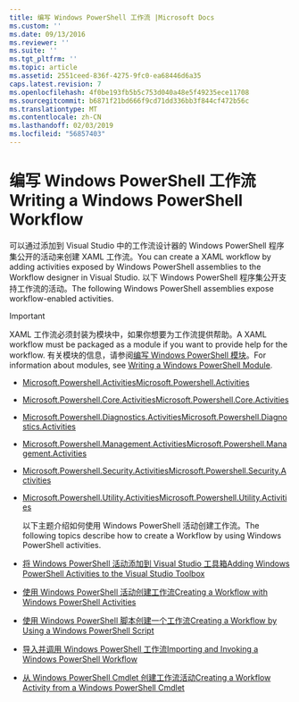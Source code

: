 ```yaml
---
title: 编写 Windows PowerShell 工作流 |Microsoft Docs
ms.custom: ''
ms.date: 09/13/2016
ms.reviewer: ''
ms.suite: ''
ms.tgt_pltfrm: ''
ms.topic: article
ms.assetid: 2551ceed-836f-4275-9fc0-ea68446d6a35
caps.latest.revision: 7
ms.openlocfilehash: 4f0be193fb5b5c753d040a48e5f49235ece11708
ms.sourcegitcommit: b6871f21bd666f9cd71dd336bb3f844cf472b56c
ms.translationtype: MT
ms.contentlocale: zh-CN
ms.lasthandoff: 02/03/2019
ms.locfileid: "56857403"
---
```

# <a name="writing-a-windows-powershell-workflow"></a><span data-ttu-id="fa82d-102">编写 Windows PowerShell 工作流</span><span class="sxs-lookup"><span data-stu-id="fa82d-102">Writing a Windows PowerShell Workflow</span></span>

<span data-ttu-id="fa82d-103">可以通过添加到 Visual Studio 中的工作流设计器的 Windows PowerShell 程序集公开的活动来创建 XAML 工作流。</span><span class="sxs-lookup"><span data-stu-id="fa82d-103">You can create a XAML workflow by adding activities exposed by Windows PowerShell assemblies to the Workflow designer in Visual Studio.</span></span> <span data-ttu-id="fa82d-104">以下 Windows PowerShell 程序集公开支持工作流的活动。</span><span class="sxs-lookup"><span data-stu-id="fa82d-104">The following Windows PowerShell assemblies expose workflow-enabled activities.</span></span>

> [!IMPORTANT]
> <span data-ttu-id="fa82d-105">XAML 工作流必须封装为模块中，如果你想要为工作流提供帮助。</span><span class="sxs-lookup"><span data-stu-id="fa82d-105">A XAML workflow must be packaged as a module if you want to provide help for the workflow.</span></span> <span data-ttu-id="fa82d-106">有关模块的信息，请参阅[编写 Windows PowerShell 模块](../module/writing-a-windows-powershell-module.md)。</span><span class="sxs-lookup"><span data-stu-id="fa82d-106">For information about modules, see [Writing a Windows PowerShell Module](../module/writing-a-windows-powershell-module.md).</span></span>

- [<span data-ttu-id="fa82d-107">Microsoft.Powershell.Activities</span><span class="sxs-lookup"><span data-stu-id="fa82d-107">Microsoft.Powershell.Activities</span></span>](/dotnet/api/Microsoft.PowerShell.Activities)

- [<span data-ttu-id="fa82d-108">Microsoft.Powershell.Core.Activities</span><span class="sxs-lookup"><span data-stu-id="fa82d-108">Microsoft.Powershell.Core.Activities</span></span>](/dotnet/api/Microsoft.PowerShell.Core.Activities)

- [<span data-ttu-id="fa82d-109">Microsoft.Powershell.Diagnostics.Activities</span><span class="sxs-lookup"><span data-stu-id="fa82d-109">Microsoft.Powershell.Diagnostics.Activities</span></span>](/dotnet/api/Microsoft.PowerShell.Diagnostics.Activities)

- [<span data-ttu-id="fa82d-110">Microsoft.Powershell.Management.Activities</span><span class="sxs-lookup"><span data-stu-id="fa82d-110">Microsoft.Powershell.Management.Activities</span></span>](/dotnet/api/Microsoft.PowerShell.Management.Activities)

- [<span data-ttu-id="fa82d-111">Microsoft.Powershell.Security.Activities</span><span class="sxs-lookup"><span data-stu-id="fa82d-111">Microsoft.Powershell.Security.Activities</span></span>](/dotnet/api/Microsoft.PowerShell.Security.Activities)

- [<span data-ttu-id="fa82d-112">Microsoft.Powershell.Utility.Activities</span><span class="sxs-lookup"><span data-stu-id="fa82d-112">Microsoft.Powershell.Utility.Activities</span></span>](/dotnet/api/Microsoft.PowerShell.Utility.Activities)

  <span data-ttu-id="fa82d-113">以下主题介绍如何使用 Windows PowerShell 活动创建工作流。</span><span class="sxs-lookup"><span data-stu-id="fa82d-113">The following topics describe how to create a Workflow by using Windows PowerShell activities.</span></span>

- [<span data-ttu-id="fa82d-114">将 Windows PowerShell 活动添加到 Visual Studio 工具箱</span><span class="sxs-lookup"><span data-stu-id="fa82d-114">Adding Windows PowerShell Activities to the Visual Studio Toolbox</span></span>](./adding-windows-powershell-activities-to-the-visual-studio-toolbox.md)

- [<span data-ttu-id="fa82d-115">使用 Windows PowerShell 活动创建工作流</span><span class="sxs-lookup"><span data-stu-id="fa82d-115">Creating a Workflow with Windows PowerShell Activities</span></span>](./creating-a-workflow-with-windows-powershell-activities.md)

- [<span data-ttu-id="fa82d-116">使用 Windows PowerShell 脚本创建一个工作流</span><span class="sxs-lookup"><span data-stu-id="fa82d-116">Creating a Workflow by Using a Windows PowerShell Script</span></span>](./creating-a-workflow-by-using-a-windows-powershell-script.md)

- [<span data-ttu-id="fa82d-117">导入并调用 Windows PowerShell 工作流</span><span class="sxs-lookup"><span data-stu-id="fa82d-117">Importing and Invoking a Windows PowerShell Workflow</span></span>](./importing-and-invoking-a-windows-powershell-workflow.md)

- [<span data-ttu-id="fa82d-118">从 Windows PowerShell Cmdlet 创建工作流活动</span><span class="sxs-lookup"><span data-stu-id="fa82d-118">Creating a Workflow Activity from a Windows PowerShell Cmdlet</span></span>](./creating-a-workflow-activity-from-a-windows-powershell-cmdlet.md)